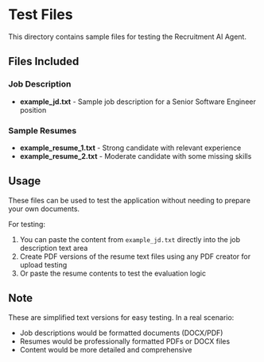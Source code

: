 # Test Files

This directory contains sample files for testing the Recruitment AI Agent.

## Files Included

### Job Description
- **example_jd.txt** - Sample job description for a Senior Software Engineer position

### Sample Resumes
- **example_resume_1.txt** - Strong candidate with relevant experience
- **example_resume_2.txt** - Moderate candidate with some missing skills

## Usage

These files can be used to test the application without needing to prepare your own documents. 

For testing:
1. You can paste the content from `example_jd.txt` directly into the job description text area
2. Create PDF versions of the resume text files using any PDF creator for upload testing
3. Or paste the resume contents to test the evaluation logic

## Note

These are simplified text versions for easy testing. In a real scenario:
- Job descriptions would be formatted documents (DOCX/PDF)
- Resumes would be professionally formatted PDFs or DOCX files
- Content would be more detailed and comprehensive


